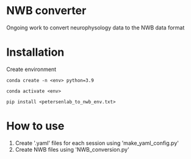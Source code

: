 # **NWB converter**

Ongoing work to convert neurophysology data to the NWB data format

# **Installation**

Create environment 

```
conda create -n <env> python=3.9

conda activate <env>

pip install <petersenlab_to_nwb_env.txt>

```

# **How to use**

1. Create '.yaml' files for each session using 'make_yaml_config.py'
2. Create NWB files using 'NWB_conversion.py'
